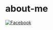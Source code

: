 # about-me
[![Facebook](https://avatars0.githubusercontent.com/u/66635648=250x)](https://github.com/yoojinhee03)

